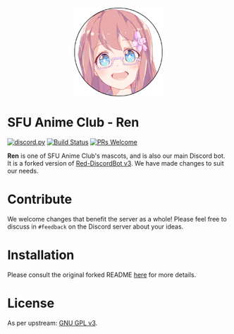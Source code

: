 <p align=center><img src="ren.png" height="200" width="200"></p1>

# SFU Anime Club - Ren
[![discord.py](https://img.shields.io/badge/discord-py-blue.svg)](https://github.com/Rapptz/discord.py)
[![Build Status](https://api.travis-ci.org/SFUAnime/Ren.svg?branch=V3/prod)](https://travis-ci.org/SFUAnime/Ren)
[![PRs Welcome](https://img.shields.io/badge/PRs-welcome-brightgreen.svg?style=flat-square)](http://makeapullrequest.com)

**Ren** is one of SFU Anime Club's mascots, and is also our main Discord bot. It is a
forked version of [Red-DiscordBot v3](https://github.com/Cog-Creators/Red-DiscordBot/).
We have made changes to suit our needs.

# Contribute
We welcome changes that benefit the server as a whole! Please feel free to discuss in
`#feedback` on the Discord server about your ideas.

# Installation
Please consult the original forked README [here](README_upstream.md) for more details.

# License
As per upstream: [GNU GPL v3](LICENSE).
